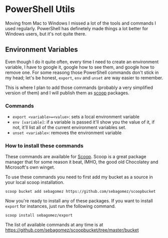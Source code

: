 # PowerShell Utils

Moving from Mac to Windows I missed a lot of the tools and commands I used regularly. PowerShell has definetely made things a lot better for Windows users, but it's not quite there.

## Environment Variables

Even though I do it quite often, every time I need to create an environment variable, I have to google it, google how to see them, and google how to remove one. For some reasong those PowerShell commands don't stick in my head; let's be honest, `export`, `env` and `unset` are way easier to remember.

This is where I plan to add those commands (probably a very simplified version of them) and I will publish them as [scoop](https://scoop.sh/) packages.

### Commands

- `export <variable>=<value>`: sets a local environment variable
- `env [variable]`: if a variable is passed it'll show you the value of it, if not, it'll list all of the current environment variables set.
- `unset <variable>`: removes the environment variable

### How to install these commands

These commands are available for [Scoop](https://scoop.sh/). Scoop is a great package manager that for some reason it beat, IMHO, the good old Chocolatey and Microsoft's own winget. 

To use these commands you need to first add my bucket as a source in your local scoop installation.

```pws
scoop bucket add sebagomez https://github.com/sebagomez/scoopbucket
```

Now you're ready to install any of these packages. If you want to install `export` for instances, just run the following command.

```pws
scoop install sebagomez/export
```

The list of available commands at any time is at https://github.com/sebagomez/scoopbucket/tree/master/bucket